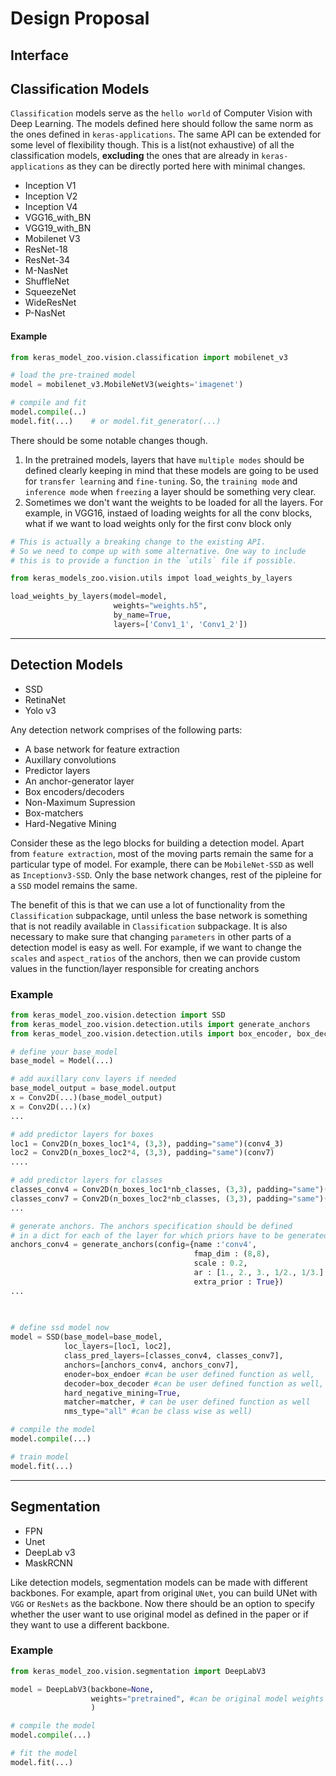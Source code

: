 # Design Proposal

## Interface

## Classification Models
`Classification` models serve as the `hello world` of Computer Vision with Deep Learning. The models defined here should follow the same norm as the ones defined in `keras-applications`. The same API can be extended for some level of flexibility though. This is a list(not exhaustive) of all the classification models, **excluding** the ones that are already in `keras-applications` as they can be directly ported here with minimal changes. 
* Inception V1
* Inception V2
* Inception V4
* VGG16_with_BN
* VGG19_with_BN
* Mobilenet V3
* ResNet-18
* ResNet-34
* M-NasNet
* ShuffleNet
* SqueezeNet
* WideResNet
* P-NasNet

#### Example
```python
from keras_model_zoo.vision.classification import mobilenet_v3

# load the pre-trained model
model = mobilenet_v3.MobileNetV3(weights='imagenet')

# compile and fit
model.compile(..)
model.fit(...)    # or model.fit_generator(...)

```
There should be some notable changes though. 
1. In the pretrained models, layers that have `multiple modes` should be defined clearly keeping in mind that these models are going to be used for `transfer learning` and `fine-tuning`. So, the `training mode` and `inference mode` when `freezing` a layer should be something very clear.
2. Sometimes we don't want the weights to be loaded for all the layers. For example, in VGG16, instaed of loading weights for all the conv blocks, what if we want to load weights only for the first conv block only 

```python
# This is actually a breaking change to the existing API.
# So we need to compe up with some alternative. One way to include
# this is to provide a function in the `utils` file if possible.

from keras_models_zoo.vision.utils impot load_weights_by_layers

load_weights_by_layers(model=model,
                       weights="weights.h5", 
                       by_name=True, 
                       layers=['Conv1_1', 'Conv1_2'])
```
 
---

## Detection Models

* SSD
* RetinaNet
* Yolo v3


Any detection network comprises of the following parts:
* A base network for feature extraction
* Auxillary convolutions
* Predictor layers
* An anchor-generator layer
* Box encoders/decoders
* Non-Maximum Supression
* Box-matchers
* Hard-Negative Mining

Consider these as the lego blocks for building a detection model. Apart from `feature extraction`, most of the moving parts remain the same for a particular type of model. For example, there can be `MobileNet-SSD` as well as `Inceptionv3-SSD`. Only the base network changes, rest of the pipleine for a `SSD` model remains the same.

The benefit of this is that we can use a lot of functionality from the `Classification` subpackage, until unless the base network is something that is not readily available in `Classification` subpackage. It is also necessary to make sure that changing `parameters` in other parts of a detection model is easy as well. For example, if we want to change the `scales` and `aspect_ratios` of the anchors, then we can provide custom values in the function/layer responsible for creating anchors

### Example
```python
from keras_model_zoo.vision.detection import SSD
from keras_model_zoo.vision.detection.utils import generate_anchors
from keras_model_zoo.vision.detection.utils import box_encoder, box_decoder, nms, matcher

# define your base_model 
base_model = Model(...)

# add auxillary conv layers if needed
base_model_output = base_model.output
x = Conv2D(...)(base_model_output)
x = Conv2D(...)(x)
...

# add predictor layers for boxes
loc1 = Conv2D(n_boxes_loc1*4, (3,3), padding="same")(conv4_3)
loc2 = Conv2D(n_boxes_loc2*4, (3,3), padding="same")(conv7)
....

# add predictor layers for classes
classes_conv4 = Conv2D(n_boxes_loc1*nb_classes, (3,3), padding="same")(conv4_3)
classes_conv7 = Conv2D(n_boxes_loc2*nb_classes, (3,3), padding="same")(conv7)
...

# generate anchors. The anchors specification should be defined
# in a dict for each of the layer for which priors have to be generated
anchors_conv4 = generate_anchors(config={name :'conv4', 
                                         fmap_dim : (8,8), 
                                         scale : 0.2,
                                         ar : [1., 2., 3., 1/2., 1/3.]
                                         extra_prior : True})
...
                                         
                                         

# define ssd model now
model = SSD(base_model=base_model,
            loc_layers=[loc1, loc2],
            class_pred_layers=[classes_conv4, classes_conv7],
            anchors=[anchors_conv4, anchors_conv7],
            enoder=box_endoer #can be user defined function as well,
            decoder=box_decoder #can be user defined function as well,
            hard_negative_mining=True,
            matcher=matcher, # can be user defined function as well
            nms_type="all" #can be class wise as well)

# compile the model
model.compile(...)

# train model
model.fit(...)
```

---

## Segmentation

* FPN
* Unet
* DeepLab v3
* MaskRCNN

Like detection models, segmentation models can be made with different backbones. For example, apart from original `UNet`, you can build UNet with `VGG` or `ResNets` as the backbone. Now there should be an option to specify whether the user want to use original model as defined in the paper or if they want to use a different backbone.

### Example
```python
from keras_model_zoo.vision.segmentation import DeepLabV3

model = DeepLabV3(backbone=None, 
                  weights="pretrained", #can be original model weights or the backbone weights
                  )

# compile the model
model.compile(...)

# fit the model
model.fit(...)
                  
```
